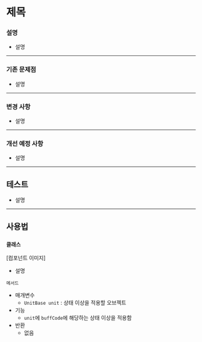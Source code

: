 제목
==========
### 설명
- 설명

----------
### 기존 문제점

- 설명

----------
### 변경 사항

- 설명

----------
### 개선 예정 사항

- 설명

----------
## 테스트

- 설명

----------
## 사용법

### `클래스`
[컴포넌트 이미지]

- 설명

`메서드`
- 매개변수 
   - `UnitBase unit` : 상태 이상을 적용할 오브젝트
- 기능
   - `unit`에 `buffCode`에 해당하는 상태 이상을 적용함
- 반환
   - 없음
